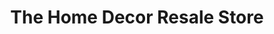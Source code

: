 ---
title: "The Home Decor Resale Store"
url: /greenback/the-home-decor-resale-store/
shop: Antiquitäten
---